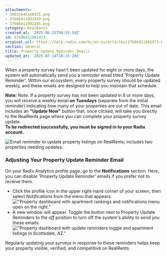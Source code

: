 ```yaml
---
attachments:
- 38035846166925.png
- 37606411991949.png
- 37606411992205.png
category: RealRents
created_at: '2025-06-25T08:55:50Z'
id: 37606411992973
original_url: https://help.radix.com/hc/en-us/articles/37606411992973-Property-Update-Reminder-Emails
section: General
title: Property Update Reminder Emails
updated_at: '2025-07-14T10:25:20Z'
---
```


When a property survey hasn't been updated for eight or more days, the system will automatically send you a reminder email titled 'Property Update Reminder'. Within our ecosystem, every property survey should be updated weekly, and these emails are designed to help you maintain that schedule.

**Note:** Note: If a property survey has not been updated in 8 or more days, you will receive a weekly email  **on Tuesdays**  (separate from the initial reminder) indicating how many of your properties are out of date. This email includes an  **"Update Now"**  button that, once clicked, will take you directly to the RealRents page where you can complete your property survey update.  
**To be redirected successfully, you must be signed in to your Radix account.**

![Email reminder to update property listings on RealRents; includes two properties needing updates.](attachments/38035846166925.png)

### Adjusting Your Property Update Reminder Email

On your Radix Analytics profile page, go to the **Notifications** section. Here, you can disable 'Property Update Reminder' emails if you prefer not to receive them.

* Click the profile icon in the upper right-hand corner of your screen, then select *Notifications* from the menu that appears. !["Property dashboard with apartment rankings and notifications menu open on the right."](attachments/37606411991949.png)
* A new window will appear. Toggle the button next to Property Update Reminders to the *off* position to turn off the system's ability to send you these emails. !["Property dashboard with update reminders toggle and apartment listings in Scottsdale, AZ."](attachments/37606411992205.png)

Regularly updating your surveys in response to these reminders helps keep your property visible, verified, and competitive on RealRents.